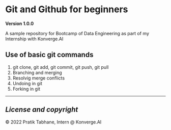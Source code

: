 # Git and Github for beginners

**Version 1.0.0**

A sample repository for Bootcamp of Data Engineering as part of my Internship
with Konverge.AI

## Use of basic git commands
1. git clone, git add, git commit, git push, git pull
2. Branching and merging
3. Resolvig merge conflicts
4. Undoing in git
5. Forking in git

---

## *License and copyright*

© 2022 Pratik Tabhane, Intern @ Konverge.AI
